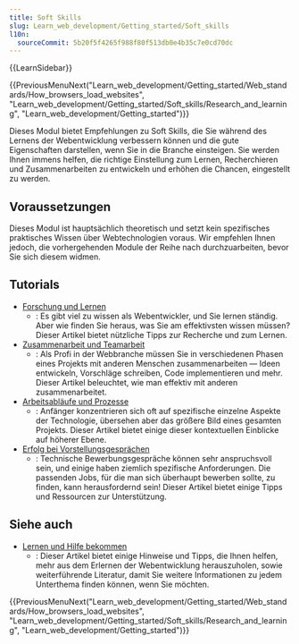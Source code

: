 ```yaml
---
title: Soft Skills
slug: Learn_web_development/Getting_started/Soft_skills
l10n:
  sourceCommit: 5b20f5f4265f988f80f513db0e4b35c7e0cd70dc
---
```


{{LearnSidebar}}

{{PreviousMenuNext("Learn_web_development/Getting_started/Web_standards/How_browsers_load_websites", "Learn_web_development/Getting_started/Soft_skills/Research_and_learning", "Learn_web_development/Getting_started")}}

Dieses Modul bietet Empfehlungen zu Soft Skills, die Sie während des Lernens der Webentwicklung verbessern können und die gute Eigenschaften darstellen, wenn Sie in die Branche einsteigen. Sie werden Ihnen immens helfen, die richtige Einstellung zum Lernen, Recherchieren und Zusammenarbeiten zu entwickeln und erhöhen die Chancen, eingestellt zu werden.

## Voraussetzungen

Dieses Modul ist hauptsächlich theoretisch und setzt kein spezifisches praktisches Wissen über Webtechnologien voraus. Wir empfehlen Ihnen jedoch, die vorhergehenden Module der Reihe nach durchzuarbeiten, bevor Sie sich diesem widmen.

## Tutorials

- [Forschung und Lernen](/de/docs/Learn_web_development/Getting_started/Soft_skills/Research_and_learning)
  - : Es gibt viel zu wissen als Webentwickler, und Sie lernen ständig. Aber wie finden Sie heraus, was Sie am effektivsten wissen müssen? Dieser Artikel bietet nützliche Tipps zur Recherche und zum Lernen.
- [Zusammenarbeit und Teamarbeit](/de/docs/Learn_web_development/Getting_started/Soft_skills/Collaboration_and_teamwork)
  - : Als Profi in der Webbranche müssen Sie in verschiedenen Phasen eines Projekts mit anderen Menschen zusammenarbeiten — Ideen entwickeln, Vorschläge schreiben, Code implementieren und mehr. Dieser Artikel beleuchtet, wie man effektiv mit anderen zusammenarbeitet.
- [Arbeitsabläufe und Prozesse](/de/docs/Learn_web_development/Getting_started/Soft_skills/Workflows_and_processes)
  - : Anfänger konzentrieren sich oft auf spezifische einzelne Aspekte der Technologie, übersehen aber das größere Bild eines gesamten Projekts. Dieser Artikel bietet einige dieser kontextuellen Einblicke auf höherer Ebene.
- [Erfolg bei Vorstellungsgesprächen](/de/docs/Learn_web_development/Getting_started/Soft_skills/Job_interviews)
  - : Technische Bewerbungsgespräche können sehr anspruchsvoll sein, und einige haben ziemlich spezifische Anforderungen. Die passenden Jobs, für die man sich überhaupt bewerben sollte, zu finden, kann herausfordernd sein! Dieser Artikel bietet einige Tipps und Ressourcen zur Unterstützung.

## Siehe auch

- [Lernen und Hilfe bekommen](/de/docs/Learn_web_development/Getting_started/Soft_skills/Learning_and_getting_help)
  - : Dieser Artikel bietet einige Hinweise und Tipps, die Ihnen helfen, mehr aus dem Erlernen der Webentwicklung herauszuholen, sowie weiterführende Literatur, damit Sie weitere Informationen zu jedem Unterthema finden können, wenn Sie möchten.

{{PreviousMenuNext("Learn_web_development/Getting_started/Web_standards/How_browsers_load_websites", "Learn_web_development/Getting_started/Soft_skills/Research_and_learning", "Learn_web_development/Getting_started")}}
